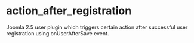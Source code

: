 action_after_registration
=========================

Joomla 2.5 user plugin which triggers certain action after successful user registration using onUserAfterSave event.
